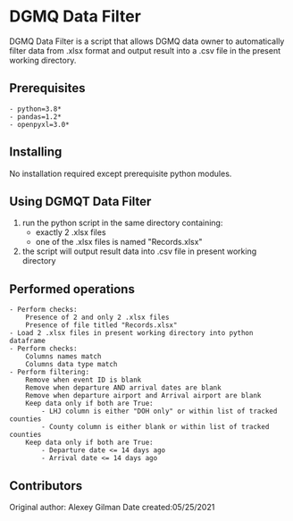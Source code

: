 # DGMQ Data Filter

DGMQ Data Filter is a script that allows DGMQ data owner to automatically filter data from .xlsx
format and output result into a .csv file in the present working directory. 

## Prerequisites
	- python=3.8*
	- pandas=1.2*
	- openpyxl=3.0*

## Installing
No installation required except prerequisite python modules. 

## Using DGMQT Data Filter
1) run the python script in the same directory containing:
	- exactly 2 .xlsx files
	- one of the .xlsx files is named "Records.xlsx"
2) the script will output result data into .csv file in present working directory


## Performed operations
	- Perform checks:
		Presence of 2 and only 2 .xlsx files
		Presence of file titled "Records.xlsx"
	- Load 2 .xlsx files in present working directory into python dataframe
	- Perform checks:
		Columns names match
		Columns data type match
	- Perform filtering:
		Remove when event ID is blank
		Remove when departure AND arrival dates are blank
		Remove when departure airport and Arrival airport are blank
		Keep data only if both are True:
			- LHJ column is either "DOH only" or within list of tracked counties
			- County column is either blank or within list of tracked counties
		Keep data only if both are True:
			- Departure date <= 14 days ago
			- Arrival date <= 14 days ago

## Contributors
Original author: Alexey Gilman
Date created:05/25/2021